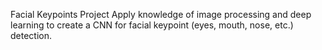 Facial Keypoints Project
Apply knowledge of image processing and deep learning to create a CNN for facial keypoint (eyes, mouth, nose, etc.) detection.

